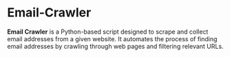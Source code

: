 # Email-Crawler
**Email Crawler** is a Python-based script designed to scrape and collect email addresses from a given website.  It automates the process of finding email addresses by crawling through web pages and filtering relevant URLs.

